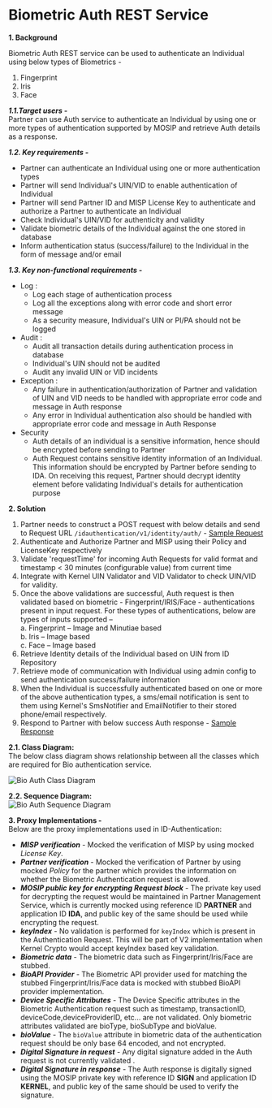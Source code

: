 # Biometric Auth REST Service


**1. Background**


Biometric Auth REST service can be used to authenticate an Individual using below types of Biometrics - 
1.	Fingerprint 
2.	Iris
3.	Face


***1.1.Target users -***  
Partner can use Auth service to authenticate an Individual by using one or more types of authentication supported by MOSIP and retrieve Auth details as a response.


 ***1.2. Key requirements -***   
-	Partner can authenticate an Individual using one or more authentication types
-	Partner will send Individual's UIN/VID to enable authentication of Individual
-	Partner will send Partner ID and MISP License Key to authenticate and authorize a Partner to authenticate an Individual
-	Check Individual's UIN/VID for authenticity and validity
-	Validate biometric details of the Individual against the one stored in database
-	Inform authentication status (success/failure) to the Individual in the form of message and/or email


***1.3. Key non-functional requirements -***   
-	Log :
	-	Log each stage of authentication process
	-	Log all the exceptions along with error code and short error message
	-	As a security measure, Individual's UIN or PI/PA should not be logged
-	Audit :
	-	Audit all transaction details during authentication process in database
	-	Individual's UIN should not be audited
	-	Audit any invalid UIN or VID incidents
-	Exception :
	-	Any failure in authentication/authorization of Partner and validation of UIN and VID needs to be handled with appropriate error code and message in Auth response
	-	Any error in Individual authentication also should be handled with appropriate error code and message in Auth Response 
-	Security
	-	Auth details of an individual is a sensitive information, hence should be encrypted before sending to Partner
	-	Auth Request contains sensitive identity information of an Individual. This information should be encrypted by Partner before sending to IDA. On receiving this request, Partner should decrypt identity element before validating Individual's details for authentication purpose 


**2. Solution**   
1.	Partner needs to construct a POST request with below details and send to Request URL `/idauthentication/v1/identity/auth/` - [Sample Request](https://github.com/mosip/documentation/blob/master/docs/ID-Authentication-APIs.md#authentication-service-public)
2.	Authenticate and Authorize Partner and MISP using their Policy and LicenseKey respectively
3.	Validate 'requestTime' for incoming Auth Requests for valid format and timestamp < 30 minutes (configurable value) from current time
4.	Integrate with Kernel UIN Validator and VID Validator to check UIN/VID for validity. 
5.	Once the above validations are successful, Auth request is then validated based on biometric - Fingerprint/IRIS/Face - authentications present in input request. For these types of authentications, below are types of inputs supported –     
a.	Fingerprint – Image and Minutiae based    
b.	Iris – Image based    
c.	Face – Image based    
6.	Retrieve Identity details of the Individual based on UIN from ID Repository
7.	Retrieve mode of communication with Individual using admin config to send authentication success/failure information
8.	When the Individual is successfully authenticated based on one or more of the above authentication types, a sms/email notification is sent to them using Kernel's SmsNotifier and EmailNotifier to their stored phone/email respectively.
9.	Respond to Partner with below success Auth response - [Sample Response](https://github.com/mosip/documentation/blob/master/docs/ID-Authentication-APIs.md#success-response)


**2.1. Class Diagram:**   
The below class diagram shows relationship between all the classes which are required for Bio authentication service.

![Bio Auth Class Diagram](_images/Bio_Auth_Class_Diagram.PNG)

**2.2. Sequence Diagram:**   
![Bio Auth Sequence Diagram](_images/Bio_Auth_Sequence_Diagram.PNG)

**3. Proxy Implementations -**   
Below are the proxy implementations used in ID-Authentication:
- ***MISP verification*** - Mocked the verification of MISP by using mocked *License Key*.
- ***Partner verification*** - Mocked the verification of Partner by using mocked *Policy* for the partner which provides the information on whether the Biometric Authentication request is allowed.
- ***MOSIP public key for encrypting Request block*** - The private key used for decrypting the request would be maintained in Partner Management Service, which is currently mocked using reference ID **PARTNER** and application ID **IDA**, and public key of the same should be used while encrypting the request.
- ***keyIndex*** - No validation is performed for `keyIndex` which is present in the Authentication Request. This will be part of V2 implementation when Kernel Crypto would accept keyIndex based key validation.
- ***Biometric data*** - The biometric data such as Fingerprint/Iris/Face are stubbed.
- ***BioAPI Provider*** - The Biometric API provider used for matching the stubbed Fingerprint/Iris/Face data is mocked with stubbed BioAPI provider implementation.
- ***Device Specific Attributes*** - The Device Specific attributes in the Biometric Authentication request such as timestamp, transactionID, deviceCode,deviceProviderID, etc... are not validated. Only biometric attributes validated are bioType, bioSubType and bioValue.
- ***bioValue*** - The `bioValue` attribute in biometric data of the authentication request should be only base 64 encoded, and not encrypted.
- ***Digital Signature in request*** - Any digital signature added in the Auth request is not currently validated .
- ***Digital Signature in response*** - The Auth response is digitally signed using the MOSIP private key with reference ID **SIGN** and application ID **KERNEL**, and public key of the same should be used to verify the signature.
